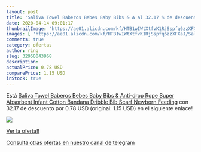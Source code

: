 ```yaml
---
layout: post
title: 'Saliva Towel Baberos Bebes Baby Bibs & A al 32.17 % de descuento'
date: 2020-04-14 09:01:17
thumbnailImage: 'https://ae01.alicdn.com/kf/HTB1wIWtXtfvK1RjSspfq6zzXFXaJ/Saliva-Towel-Baberos-Bebes-Baby-Bibs-Anti-drop-Rope-Super-Absorbent-Infant-Cotton-Bandana-Dribble-Bib.jpg_350x350._SL200_.jpg'
images: [ 'https://ae01.alicdn.com/kf/HTB1wIWtXtfvK1RjSspfq6zzXFXaJ/Saliva-Towel-Baberos-Bebes-Baby-Bibs-Anti-drop-Rope-Super-Absorbent-Infant-Cotton-Bandana-Dribble-Bib.jpg_350x350._SL200_.jpg' ]
comments: true
category: ofertas
author: ring
slug: 32950043968
description:
actualPrice: 0.78 USD
comparePrice: 1.15 USD
inStock: true
---
```


Está [Saliva Towel Baberos Bebes Baby Bibs & Anti-drop Rope Super Absorbent Infant Cotton Bandana Dribble Bib Scarf Newborn Feeding](https://www.amazon.com/dp/32950043968/?tag=redken08-20) con 32.17 de descuento por 0.78 USD (original: 1.15 USD) en el siguiente enlace!

[![](https://ae01.alicdn.com/kf/HTB1wIWtXtfvK1RjSspfq6zzXFXaJ/Saliva-Towel-Baberos-Bebes-Baby-Bibs-Anti-drop-Rope-Super-Absorbent-Infant-Cotton-Bandana-Dribble-Bib.jpg_350x350._SL200_.jpg)](https://www.amazon.com/dp/32950043968/?tag=redken08-20)

[Ver la oferta!!](https://www.amazon.com/dp/32950043968/?tag=redken08-20)

[Consulta otras ofertas en nuestro canal de telegram](https://t.me/s/ofertas25)
